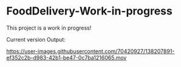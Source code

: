 # FoodDelivery-Work-in-progress
This project is a work in progress! 

Current version Output:



https://user-images.githubusercontent.com/70420927/138207891-ef352c2b-d983-42b1-be47-0c7ba1216065.mov

